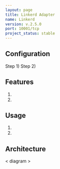 ```yaml
---
layout: page
title: Linkerd Adapter
name: Linkerd
version: v.2.5.0
port: 10001/tcp
project_status: stable
---
```


## Configuration
Step 1)
Step 2)

## Features
1. 
2. 

## Usage
1. 
2. 

## Architecture
< diagram >